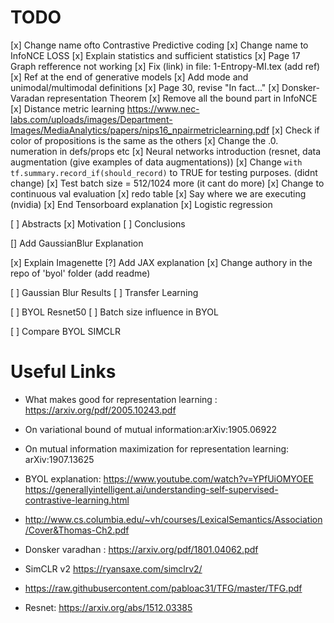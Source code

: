 # TODO

[x]  Change name ofto Contrastive Predictive coding
[x]  Change name to InfoNCE LOSS
[x]  Explain statistics and sufficient statistics
[x] Page 17 Graph refference not working
[x] Fix (link) in file: 1-Entropy-MI.tex (add ref)
[x] Ref at the end of generative models
[x] Add mode and unimodal/multimodal definitions 
[x] Page 30, revise "In fact..."
[x] Donsker-Varadan representation Theorem
[x] Remove all the bound part in InfoNCE
[x] Distance metric learning https://www.nec-labs.com/uploads/images/Department-Images/MediaAnalytics/papers/nips16_npairmetriclearning.pdf
[x] Check if color of propositions is the same as the others
[x] Change the .0. numeration in defs/props etc
[x] Neural networks introduction (resnet, data augmentation (give examples of data augmentations))
[x] Change `with tf.summary.record_if(should_record)` to TRUE for testing purposes. (didnt change)
[x] Test batch size = 512/1024 more (it cant do more)
[x] Change to continuous val evaluation 
[x] redo table
[x] Say where we are executing (nvidia)
[x] End Tensorboard explanation
[x] Logistic regression

[ ] Abstracts
[x] Motivation
[ ] Conclusions

[] Add GaussianBlur Explanation

[x] Explain Imagenette
[?] Add JAX explanation
[x] Change authory in the repo of 'byol' folder (add readme)

[ ] Gaussian Blur Results
[ ] Transfer Learning

[ ] BYOL Resnet50
[ ] Batch size influence in BYOL

[ ] Compare BYOL SIMCLR



# Useful Links

- What makes good for representation learning : https://arxiv.org/pdf/2005.10243.pdf
- On variational bound of mutual information:arXiv:1905.06922
- On mutual information maximization for representation learning: arXiv:1907.13625
- BYOL explanation: https://www.youtube.com/watch?v=YPfUiOMYOEE
https://generallyintelligent.ai/understanding-self-supervised-contrastive-learning.html

- http://www.cs.columbia.edu/~vh/courses/LexicalSemantics/Association/Cover&Thomas-Ch2.pdf

- Donsker varadhan : https://arxiv.org/pdf/1801.04062.pdf

- SimCLR v2 https://ryansaxe.com/simclrv2/

- https://raw.githubusercontent.com/pabloac31/TFG/master/TFG.pdf

- Resnet: https://arxiv.org/abs/1512.03385
